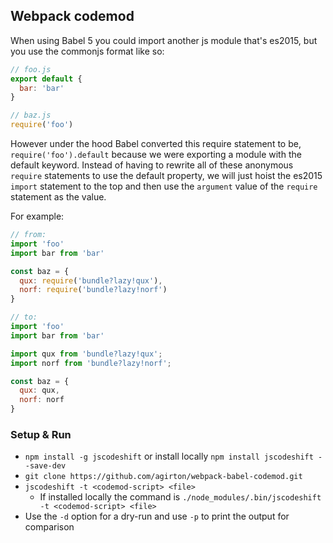 ## Webpack codemod

When using Babel 5 you could import another js module that's es2015, but you use the commonjs format like so:

```javascript
// foo.js
export default {
  bar: 'bar'
}

// baz.js
require('foo')
```

However under the hood Babel converted this require statement to be, `require('foo').default` because we were exporting a module with the default keyword. Instead of having to rewrite all of these anonymous `require` statements to use the default property, we will just hoist the es2015 `import` statement to the top and then use the `argument` value of the `require` statement as the value.

For example:
```javascript
// from:
import 'foo'
import bar from 'bar'

const baz = {
  qux: require('bundle?lazy!qux'),
  norf: require('bundle?lazy!norf')
}

// to:
import 'foo'
import bar from 'bar'

import qux from 'bundle?lazy!qux';
import norf from 'bundle?lazy!norf';

const baz = {
  qux: qux,
  norf: norf
}
```

### Setup & Run

  * `npm install -g jscodeshift` or install locally `npm install jscodeshift --save-dev`
  * `git clone https://github.com/agirton/webpack-babel-codemod.git`
  * `jscodeshift -t <codemod-script> <file>`
    * If installed locally the command is `./node_modules/.bin/jscodeshift -t <codemod-script> <file>`
  * Use the `-d` option for a dry-run and use `-p` to print the output
    for comparison

